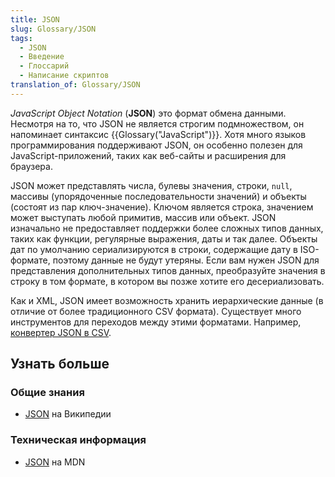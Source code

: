 ```yaml
---
title: JSON
slug: Glossary/JSON
tags:
  - JSON
  - Введение
  - Глоссарий
  - Написание скриптов
translation_of: Glossary/JSON
---
```


_JavaScript Object Notation_ (**JSON**) это формат обмена данными. Несмотря на то, что JSON не является строгим подмножеством, он напоминает синтаксис {{Glossary("JavaScript")}}. Хотя много языков программирования поддерживают JSON, он особенно полезен для JavaScript-приложений, таких как веб-сайты и расширения для браузера.

JSON может представлять числа, булевы значения, строки, `null`, массивы (упорядоченные последовательности значений) и объекты (состоят из пар ключ-значение). Ключом является строка, значением может выступать любой примитив, массив или объект. JSON изначально не предоставляет поддержки более сложных типов данных, таких как функции, регулярные выражения, даты и так далее. Объекты дат по умолчанию сериализируются в строки, содержащие дату в ISO-формате, поэтому данные не будут утеряны. Если вам нужен JSON для представления дополнительных типов данных, преобразуйте значения в строку в том формате, в котором вы позже хотите его десериализовать.

Как и XML, JSON имеет возможность хранить иерархические данные (в отличие от более традиционного CSV формата). Существует много инструментов для переходов между этими форматами. Например, [конвертер JSON в CSV](https://json-csv.com).

## Узнать больше

### Общие знания

- [JSON](https://ru.wikipedia.org/wiki/JSON) на Википедии

### Техническая информация

- [JSON](/ru/docs/Web/JavaScript/Reference/Global_Objects/JSON) на MDN
